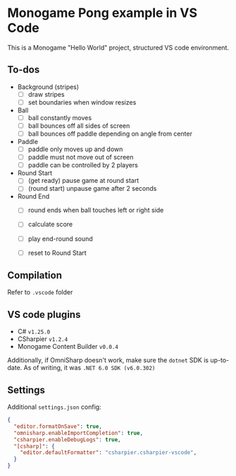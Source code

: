 # Monogame Pong example in VS Code

This is a Monogame "Hello World" project, structured VS code environment.

## To-dos

- Background (stripes)
  - [ ] draw stripes
  - [ ] set boundaries when window resizes

- Ball
  - [ ] ball constantly moves
  - [ ] ball bounces off all sides of screen
  - [ ] ball bounces off paddle depending on angle from center

- Paddle
  - [ ] paddle only moves up and down
  - [ ] paddle must not move out of screen
  - [ ] paddle can be controlled by 2 players

- Round Start
  - [ ] (get ready) pause game at round start
  - [ ] (round start) unpause game after 2 seconds

- Round End
  - [ ] round ends when ball touches left or right side
  - [ ] calculate score
  - [ ] play end-round sound
  - [ ] reset to Round Start


## Compilation

Refer to `.vscode` folder

## VS code plugins

- C# `v1.25.0`
- CSharpier `v1.2.4`
- Monogame Content Builder `v0.0.4`

Additionally, if OmniSharp doesn't work, make sure the `dotnet` SDK is up-to-date. As of writing, it was `.NET 6.0 SDK (v6.0.302)`

## Settings

Additional `settings.json` config:

```json
{
  "editor.formatOnSave": true,
  "omnisharp.enableImportCompletion": true,
  "csharpier.enableDebugLogs": true,
  "[csharp]": {
    "editor.defaultFormatter": "csharpier.csharpier-vscode",
  }
}
```